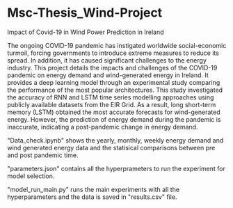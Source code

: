 # Msc-Thesis_Wind-Project
Impact of Covid-19 in Wind Power Prediction in Ireland

The ongoing COVID-19 pandemic has instigated worldwide social-economic turmoil, forcing governments to introduce extreme measures to reduce its spread. In addition, 
it has caused significant challenges to the energy industry. This project details the impacts and challenges of the COVID-19 pandemic on energy demand and wind-generated 
energy in Ireland. It provides a deep learning model through an experimental study comparing the performance of the most popular architectures. This study
investigated the accuracy of RNN and LSTM time series modelling approaches using publicly available datasets from the EIR Grid. As a result, long short-term memory (LSTM) obtained the most accurate forecasts for wind-generated energy. However, the prediction of energy demand during the pandemic is inaccurate, 
indicating a post-pandemic change in energy demand.


"Data_check.ipynb" shows the yearly, monthly, weekly energy demand and wind generated energy data and the statisical comparisons between pre and post pandemic time.

"parameters.json" contains all the hyperprameters to run the experiment for model selection.

"model_run_main.py" runs the main experiments with all the hyperparameters and the data is saved in "results.csv" file.



